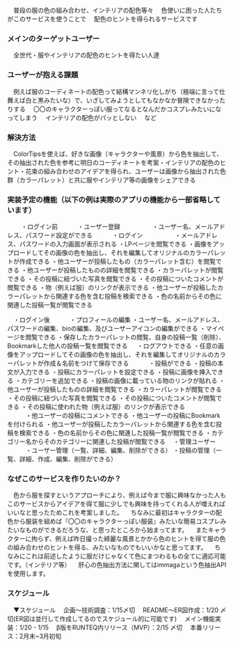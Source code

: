 　普段の服の色の組み合わせ、インテリアの配色等々
　色使いに困った人たちがこのサービスを使うことで
　配色のヒントを得られるサービスです


### メインのターゲットユーザー
　全世代・服やインテリアの配色のヒントを得たい人達

### ユーザーが抱える課題
　例えば服のコーディネートの配色って結構マンネリ化しがち（極端に言って仕舞えば白と黒みたいな）で、いざしてみようとしてもなかなか冒険できなかったりする
　〇〇のキャラクターっぽい服ってなるとなんだかコスプレみたいになってしまう
　インテリアの配色がパッとしない
　など
　
### 解決方法
　ColorTipsを使えば、好きな画像（キャラクターや風景）から色を抽出して、その抽出された色を参考に明日のコーディネートを考案・インテリアの配色のヒント・花束の組み合わせのアイデアを得られ、ユーザーは画像から抽出された色群（カラーパレット）と共に服やインテリア等の画像をシェアできる

### 実装予定の機能（以下の例は実際のアプリの機能から一部省略しています）
　
　・ログイン前
　　　・ユーザー登録
　　　　　・ユーザー名、メールアドレス、パスワード設定ができる
　　　・ログイン
　　　　　・メールアドレス、パスワードの入力画面が表示される
     ・LPページを閲覧できる
     ・画像をアップロードしてその画像の色を抽出し、それを編集してオリジナルのカラーパレットが作成できる
     ・他ユーザーが投稿したもの（カラーパレット含む）を閲覧できる
     ・他ユーザーが投稿したものの詳細を閲覧できる
        ・カラーパレットが閲覧できる
        ・その投稿に紐づいた写真を閲覧できる
        ・その投稿についたコメントが閲覧できる
        ・物（例えば服）のリンクが表示できる
     ・他ユーザーが投稿したカラーパレットから関連する色を含む投稿を検索できる
     ・色の名前からその色に関連した投稿一覧が閲覧できる
　　　

　・ログイン後
　　　・プロフィールの編集
        ・ユーザー名、メールアドレス、パスワードの編集、bioの編集、及びユーザーアイコンの編集ができる
     ・マイページを閲覧できる
        ・保存したカラーパレットの閲覧、自身の投稿一覧（削除）、Bookmarkした他人の投稿一覧を閲覧できる
 　  ・ログアウトできる
     ・任意の画像をアップロードしてその画像の色を抽出し、それを編集してオリジナルのカラーパレットが作成＆名前をつけて保存できる
　　　・投稿ができる
        ・投稿の本文が入力できる
        ・投稿にカラーパレットを設定できる
        ・投稿に画像を挿入できる
        ・カテゴリーを追加できる
        ・投稿の画像に載っている物のリンクが貼れる
     ・他ユーザーが投稿したものの詳細を閲覧できる
        ・カラーパレットが閲覧できる
        ・その投稿に紐づいた写真を閲覧できる
        ・その投稿についたコメントが閲覧できる
        ・その投稿に使われた物（例えば服）のリンクが表示できる   
　　　・他ユーザーの投稿にコメントできる
     ・他ユーザーの投稿にBookmarkを付けられる
     ・他ユーザーが投稿したカラーパレットから関連する色を含む投稿を検索できる
     ・色の名前からその色に関連した投稿一覧が閲覧できる
     ・カテゴリー名からそのカテゴリーに関連した投稿が閲覧できる
　・管理ユーザー
　　　・ユーザー管理（一覧、詳細、編集、削除ができる）
     ・投稿の管理（一覧、詳細、作成、編集、削除ができる）
　　　

### なぜこのサービスを作りたいのか？
　色から服を探すというアプローチにより、例えば今まで服に興味なかった人もこのサービスからアイデアを得て服に少しでも興味を持ってくれる人が増えればいいなと思ったためこれを考案しました。
　ちなみに最初はキャラクターの配色から服装を組めば『〇〇のキャラクターっぽい服装』みたいな簡易コスプレみたいなものができるだろうな、と思ったところから始まってます。
　またキャラクターに拘らず、例えば昨日撮った綺麗な風景とかから色のヒントを得て服の色の組み合わせのヒントを得る、みたいなものでもいいかなと思ってます。
　ちなみにこれは前述したように服だけじゃなくて色にまつわるもの全てに適応可能です。（インテリア等）
　肝心の色抽出方法に関してはimmagaという色抽出APIを使用します。

### スケジュール

　▼スケジュール
　企画〜技術調査：1/15〆切
　README〜ER図作成：1/20 〆切(ER図は並行して作成してるのでスケジュール的に可能です)
　メイン機能実装：1/20 - 1/15
　β版をRUNTEQ内リリース（MVP）：2/15 〆切
　本番リリース：2月末~3月初旬

